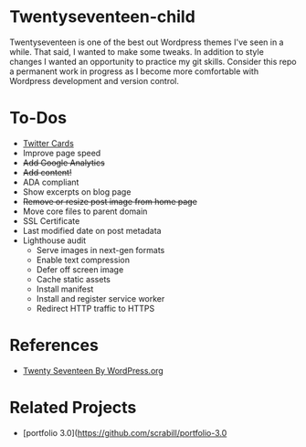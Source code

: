 # Twentyseventeen-child

Twentyseventeen is one of the best out Wordpress themes I've seen in a while. That said, I wanted to make some tweaks. In addition to style changes I wanted an opportunity to practice my git skills. Consider this repo a permanent work in progress as I become more comfortable with Wordpress development and version control.

# To-Dos

- [Twitter Cards](https://dev.twitter.com/cards/overview)
- Improve page speed
- ~~Add Google Analytics~~
- ~~Add content!~~
- ADA compliant
- Show excerpts on blog page
- ~~Remove or resize post image from home page~~
- Move core files to parent domain
- SSL Certificate
- Last modified date on post metadata
- Lighthouse audit
	- Serve images in next-gen formats
	- Enable text compression
	- Defer off screen image
	- Cache static assets
	- Install manifest
	- Install and register service worker
	- Redirect HTTP traffic to HTTPS

# References

* [Twenty Seventeen By WordPress.org](https://wordpress.org/themes/twentyseventeen/)

# Related Projects

- [portfolio 3.0](https://github.com/scrabill/portfolio-3.0

